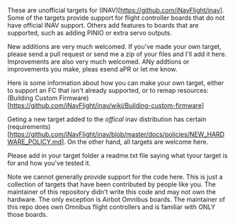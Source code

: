 These are unofficial targets for (INAV)[https://github.com/iNavFlight/inav].
Some of the targets provide support for flight controller boards that do not have official INAV support.
Others add features to boards that are supported, such as adding PINIO or extra servo outputs.

New additions are very much welcomed. If you've made your own target, please
send a pull request or send me a zip of your files and I'll add it here.
Improvements are also very much welcomed. ANy addtions or improvements you
make, pleas esend aPR or let me know.

Here is some information about how you can make your own target, either to support
an FC that isn't already supported, or to remap resources:
(Building Custom Firmware)[https://github.com/iNavFlight/inav/wiki/Building-custom-firmware]

Geting a new target added to the *offical* inav distribution has certain (requirements)[https://github.com/iNavFlight/inav/blob/master/docs/policies/NEW_HARDWARE_POLICY.md].
On the other hand, all targets are welcome here.

Please add in your target folder a readme.txt file saying what tyour target is for and how you've tested it.

Note we cannot generally provide support for the code here. This is just a 
collection of targets that have been contributed by people like you. The maintainer
of this repository didn't write this code and may not own the hardware.
The only exception is Airbot Omnibus boards. The maintainer of this repo
does own Omnibus flight controllers and is familiar with ONLY those boards.

